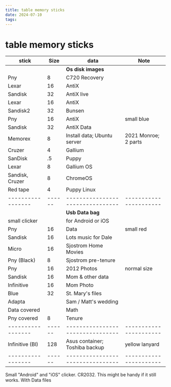 ```yaml
---
title: table memory sticks
date: 2024-07-10
tags: 
---
```

# table memory sticks
 | stick           | Size | data                           | Note                 |
 |-----------------|------|--------------------------------|----------------------|
 |                 |      | **Os disk images**             |                      |
 | Pny             | 8    | C720 Recovery                  |                      |
 | Lexar           | 16   | AntiX                          |                      |
 | Sandisk         | 32   | AntiX live                     |                      |
 | Lexar           | 16   | AntiX                          |                      |
 | Sandisk2        | 32   | Bunsen                         |                      |
 | Pny             | 16   | AntiX                          | small blue           |
 | Sandisk         | 32   | AntiX Data                     |                      |
 | Memorex         | 8    | Install data; Ubuntu server    | 2021 Monroe; 2 parts |
 | Cruzer          | 4    | Gallium                        |                      |
 | SanDisk         | .5   | Puppy                          |                      |
 | Lexar           | 8    | Gallium OS                     |                      |
 | Sandisk, Cruzer | 8    | ChromeOS                       |                      |
 | Red tape        | 4    | Puppy Linux                    |                      |
 |-----------------|------|--------------------------------|----------------------|
 |                 |      | **Usb Data bag**               |                      |
 | small clicker   |      | for Android or iOS             |                      |
 | Pny             | 16   | Data                           | small red            |
 | Sandisk         | 16   | Lots music for Dale            |                      |
 | Micro           | 16   | Sjostrom Home Movies           |                      |
 | Pny (Black)     | 8    | Sjostrom pre-tenure            |                      |
 | Pny             | 16   | 2012 Photos                    | normal size          |
 | Sandisk         | 16   | Mom & other data               |                      |
 | Infinitive      | 16   | Mom Photo                      |                      |
 | Blue            | 32   | St. Mary's files               |                      |
 | Adapta          |      | Sam / Matt's wedding           |                      |
 | Data covered    |      | Math                           |                      |
 | Pny covered     | 8    | Tenure                         |                      |
 |-----------------|------|--------------------------------|----------------------|
 | Infinitive (Bl) | 128  | Asus container; Toshiba backup | yellow lanyard       |
 |-----------------|------|--------------------------------|----------------------|


Small "Android" and "iOS" clicker. CR2032. This might be handy if it still works. With Data files
